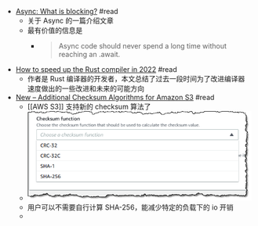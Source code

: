 - [Async: What is blocking?](https://ryhl.io/blog/async-what-is-blocking/) #read
	- 关于 Async 的一篇介绍文章
	- 最有价值的信息是
		- > Async code should never spend a long time without reaching an .await.
- [How to speed up the Rust compiler in 2022](https://nnethercote.github.io/2022/02/25/how-to-speed-up-the-rust-compiler-in-2022.html) #read
	- 作者是 Rust 编译器的开发者，本文总结了过去一段时间为了改进编译器速度做出的一些改进和未来的可能方向
- [New – Additional Checksum Algorithms for Amazon S3](https://aws.amazon.com/blogs/aws/new-additional-checksum-algorithms-for-amazon-s3/) #read
	- [[AWS S3]] 支持新的 checksum 算法了
	- ![image.png](../assets/image_1645978681992_0.png)
	- 用户可以不需要自行计算 SHA-256，能减少特定的负载下的 io 开销
	-